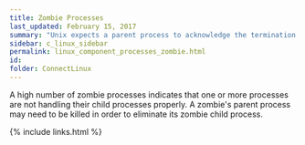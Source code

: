 ```yaml
---
title: Zombie Processes
last_updated: February 15, 2017
summary: "Unix expects a parent process to acknowledge the termination of any child process. If it fails to do so, the terminated child process is classified by the kernel as a zombie."
sidebar: c_linux_sidebar
permalink: linux_component_processes_zombie.html
id:
folder: ConnectLinux
---
```


A high number of zombie processes indicates that one or more processes are not handling their child processes properly. A zombie's parent process may need to be killed in order to eliminate its zombie child process.

{% include links.html %}
